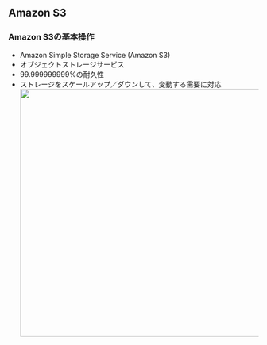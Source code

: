 ## Amazon S3
### Amazon S3の基本操作
- Amazon Simple Storage Service (Amazon S3)
- オブジェクトストレージサービス
- 99.999999999%の耐久性
- ストレージをスケールアップ／ダウンして、変動する需要に対応
<img src="20210507.jpg" width="500"><br />
